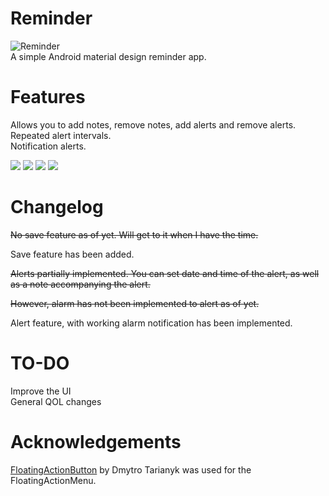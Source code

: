# Reminder
![Reminder](http://i.imgur.com/vZKZp65.png) <br/>
A simple Android material design reminder app.

# Features
Allows you to add notes, remove notes, add alerts and remove alerts. <br/>
Repeated alert intervals. <br/>
Notification alerts.

![](http://i.imgur.com/ALpfiXel.png) ![](http://i.imgur.com/tCMZdNjl.png)
![](http://i.imgur.com/5QzZJTWl.png) ![](http://i.imgur.com/KPW91sNl.png)


# Changelog
~~No save feature as of yet. Will get to it when I have the time.~~

Save feature has been added.

~~Alerts partially implemented. You can set date and time of the alert, as well as a note accompanying the alert.~~

~~However, alarm has not been implemented to alert as of yet.~~

Alert feature, with working alarm notification has been implemented.

# TO-DO
Improve the UI <br/>
General QOL changes

# Acknowledgements
[FloatingActionButton](https://github.com/futuresimple/android-floating-action-button) by Dmytro Tarianyk was used for the FloatingActionMenu.





